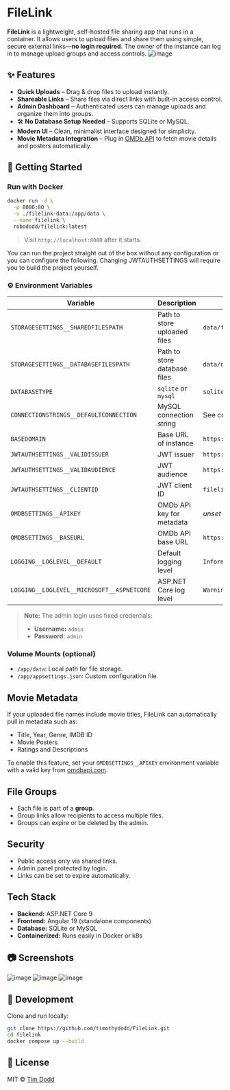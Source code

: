 #  FileLink

**FileLink** is a lightweight, self-hosted file sharing app that runs in a container. It allows users to upload files and share them using simple, secure external links—**no login required**. The owner of the instance can log in to manage upload groups and access controls.
![image](https://github.com/user-attachments/assets/6878454f-2691-486f-b5d4-04d4fe432e21)

## ✨ Features

*  **Quick Uploads** – Drag & drop files to upload instantly.
*  **Shareable Links** – Share files via direct links with built-in access control.
*  **Admin Dashboard** – Authenticated users can manage uploads and organize them into groups.
* 🛠 **No Database Setup Needed** – Supports SQLite or MySQL.
*  **Modern UI** – Clean, minimalist interface designed for simplicity.
*  **Movie Metadata Integration** – Plug in [OMDb API](https://www.omdbapi.com/) to fetch movie details and posters automatically.

## 🚀 Getting Started

### Run with Docker

```bash
docker run -d \
  -p 8080:80 \
  -v ./filelink-data:/app/data \
  --name filelink \
  robododd/filelink:latest
```

> Visit `http://localhost:8080` after it starts.

You can run the project straight out of the box without any configuration or you can configure the following. Changing JWTAUTHSETTINGS will require you to build the project yourself.
### ⚙️ Environment Variables

| Variable                                   | Description                  | Default                    |
| ------------------------------------------ | ---------------------------- | -------------------------- |
| `STORAGESETTINGS__SHAREDFILESPATH`         | Path to store uploaded files | `data/files`               |
| `STORAGESETTINGS__DATABASEFILESPATH`       | Path to store database files | `data/db`                  |
| `DATABASETYPE`                             | `sqlite` or `mysql`          | `sqlite`                   |
| `CONNECTIONSTRINGS__DEFAULTCONNECTION`     | MySQL connection string      | See config                 |
| `BASEDOMAIN`                               | Base URL of instance         | `https://localhost:7065`   |
| `JWTAUTHSETTINGS__VALIDISSUER`             | JWT issuer                   | `https://www.filelink.com` |
| `JWTAUTHSETTINGS__VALIDAUDIENCE`           | JWT audience                 | `https://www.filelink.com` |
| `JWTAUTHSETTINGS__CLIENTID`                | JWT client ID                | `filelink`                 |
| `OMDBSETTINGS__APIKEY`                     | OMDb API key for metadata    | *unset*                    |
| `OMDBSETTINGS__BASEURL`                    | OMDb API base URL            | `https://www.omdbapi.com/` |
| `LOGGING__LOGLEVEL__DEFAULT`               | Default logging level        | `Information`              |
| `LOGGING__LOGLEVEL__MICROSOFT__ASPNETCORE` | ASP.NET Core log level       | `Warning`                  |

> **Note:** The admin login uses fixed credentials:
>
> * **Username:** `admin`
> * **Password:** `admin`

### Volume Mounts (optional)

* `/app/data`: Local path for file storage.
* `/app/appsettings.json`: Custom configuration file.

##  Movie Metadata

If your uploaded file names include movie titles, FileLink can automatically pull in metadata such as:

* Title, Year, Genre, IMDB ID
* Movie Posters
* Ratings and Descriptions

To enable this feature, set your `OMDBSETTINGS__APIKEY` environment variable with a valid key from [omdbapi.com](https://www.omdbapi.com/apikey.aspx).

##  File Groups

* Each file is part of a **group**.
* Group links allow recipients to access multiple files.
* Groups can expire or be deleted by the admin.

##  Security

* Public access only via shared links.
* Admin panel protected by login.
* Links can be set to expire automatically.

##  Tech Stack

* **Backend:** ASP.NET Core 9
* **Frontend:** Angular 19 (standalone components)
* **Database:** SQLite or MySQL
* **Containerized:** Runs easily in Docker or k8s

## 📷 Screenshots

![image](https://github.com/user-attachments/assets/a317c83d-0201-4aaa-a3c9-6ffca556e786)
![image](https://github.com/user-attachments/assets/ef7c92a8-a640-4bd4-9b93-d04bd4fac86a)
![image](https://github.com/user-attachments/assets/746d7edf-315d-49e7-a6cf-c7d1791b1bfb)


## 🧪 Development

Clone and run locally:

```bash
git clone https://github.com/timothydodd/FileLink.git
cd filelink
docker compose up --build
```

## 📄 License

MIT © [Tim Dodd](https://github.com/timothydodd)

